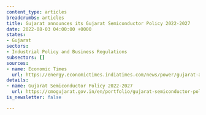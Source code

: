 ```yaml
---
content_type: articles
breadcrumbs: articles
title: Gujarat announces its Gujarat Semiconductor Policy 2022-2027
date: 2022-08-03 04:00:00 +0000
states:
- Gujarat
sectors:
- Industrial Policy and Business Regulations
subsectors: []
sources:
- name: Economic Times
  url: https://energy.economictimes.indiatimes.com/news/power/gujarat-announces-semiconductor-policy-with-heavy-subsidies/93178243
details:
- name: Gujarat Semiconductor Policy 2022-2027
  url: https://cmogujarat.gov.in/en/portfolio/gujarat-semiconductor-policy-2022-27/
is_newsletter: false

---
```

